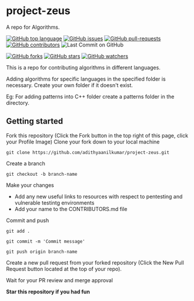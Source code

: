 # project-zeus
A repo for Algorithms.

[![GitHub top language](https://img.shields.io/github/languages/top/adithyaanilkumar/project-zeus?color=yellow&logo=c++)]() 
[![GitHub issues](https://img.shields.io/github/issues/adithyaanilkumar/project-zeus.svg)](https://GitHub.com/adithyaanilkumar/project-zeus/issues/)
[![GitHub pull-requests](https://img.shields.io/github/issues-pr/adithyaanilkumar/project-zeus.svg)](https://adithyaanilkumar/project-zeus/webtech//pull/)
[![GitHub contributors](https://img.shields.io/github/contributors/adithyaanilkumar/project-zeus.svg)](https://adithyaanilkumar/project-zeus/webtech/graphs/contributors/)
![Last Commit on GitHub](https://img.shields.io/github/last-commit/adithyaanilkumar/project-zeus.svg)


[![GitHub forks](https://img.shields.io/github/forks/adithyaanilkumar/project-zeus.svg?style=social&label=Fork&maxAge=2592000)](https://github.com/adithyaanilkumar/project-zeus)
[![GitHub stars](https://img.shields.io/github/stars/adithyaanilkumar/project-zeus.svg?style=social&label=Star&maxAge=2592000)](https://github.com/adithyaanilkumar/project-zeus)
[![GitHub watchers](https://img.shields.io/github/watchers/adithyaanilkumar/project-zeus.svg?style=social&label=Watch&maxAge=2592000)](https://github.com/kaiiyer/adithyaanilkumar/project-zeus)

This is a repo for contributing algorithms in different languages.

Adding algorithms for specific languages in the specified folder is necessary.
Create your own folder if it doesn't exist.

Eg:
For adding patterns into C++ folder create a patterns folder in the directory.

## Getting started

Fork this repository (Click the Fork button in the top right of this page, click your Profile Image)
Clone your fork down to your local machine

    git clone https://github.com/adithyaanilkumar/project-zeus.git

Create a branch

    git checkout -b branch-name

Make your changes
    
 - Add any new useful links to resources with respect to pentesting and vulnerable testintg environments
 - Add your name to the CONTRIBUTORS.md file

Commit and push

    git add .

    git commit -m 'Commit message'

    git push origin branch-name

Create a new pull request from your forked repository (Click the New Pull Request button located at the top of your repo).

Wait for your PR review and merge approval 

<b>Star this repository if you had fun</b>



